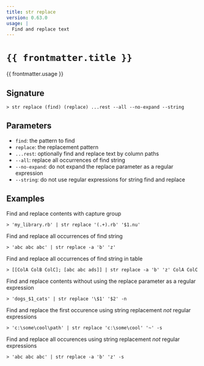 ```yaml
---
title: str replace
version: 0.63.0
usage: |
  Find and replace text
---
```


<script>
  import { usePageFrontmatter } from '@vuepress/client';
  export default { computed: { frontmatter() { return usePageFrontmatter().value; } } }
</script>

# <code>{{ frontmatter.title }}</code>

<div style='white-space: pre-wrap;'>{{ frontmatter.usage }}</div>

## Signature

```> str replace (find) (replace) ...rest --all --no-expand --string```

## Parameters

 -  `find`: the pattern to find
 -  `replace`: the replacement pattern
 -  `...rest`: optionally find and replace text by column paths
 -  `--all`: replace all occurrences of find string
 -  `--no-expand`: do not expand the replace parameter as a regular expression
 -  `--string`: do not use regular expressions for string find and replace

## Examples

Find and replace contents with capture group
```shell
> 'my_library.rb' | str replace '(.+).rb' '$1.nu'
```

Find and replace all occurrences of find string
```shell
> 'abc abc abc' | str replace -a 'b' 'z'
```

Find and replace all occurrences of find string in table
```shell
> [[ColA ColB ColC]; [abc abc ads]] | str replace -a 'b' 'z' ColA ColC
```

Find and replace contents without using the replace parameter as a regular expression
```shell
> 'dogs_$1_cats' | str replace '\$1' '$2' -n
```

Find and replace the first occurence using string replacement *not* regular expressions
```shell
> 'c:\some\cool\path' | str replace 'c:\some\cool' '~' -s
```

Find and replace all occurences using string replacement *not* regular expressions
```shell
> 'abc abc abc' | str replace -a 'b' 'z' -s
```
